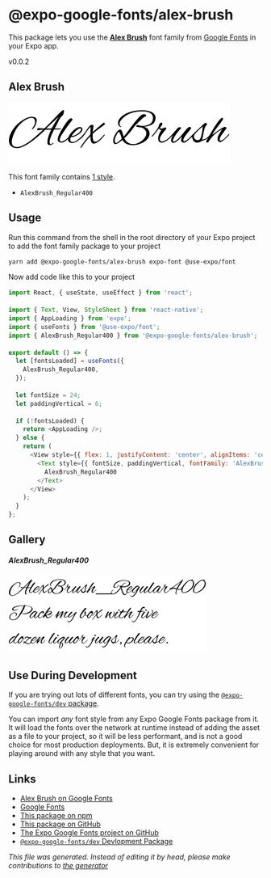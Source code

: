 # @expo-google-fonts/alex-brush

This package lets you use the [**Alex Brush**](https://fonts.google.com/specimen/Alex+Brush) font family from [Google Fonts](https://fonts.google.com/) in your Expo app.

v0.0.2

## Alex Brush

![Alex Brush](./font-family.png)

This font family contains [1 style](#gallery).

- `AlexBrush_Regular400`

## Usage

Run this command from the shell in the root directory of your Expo project to add the font family package to your project
```sh
yarn add @expo-google-fonts/alex-brush expo-font @use-expo/font
```

Now add code like this to your project
```js
import React, { useState, useEffect } from 'react';

import { Text, View, StyleSheet } from 'react-native';
import { AppLoading } from 'expo';
import { useFonts } from '@use-expo/font';
import { AlexBrush_Regular400 } from '@expo-google-fonts/alex-brush';

export default () => {
  let [fontsLoaded] = useFonts({
    AlexBrush_Regular400,
  });

  let fontSize = 24;
  let paddingVertical = 6;

  if (!fontsLoaded) {
    return <AppLoading />;
  } else {
    return (
      <View style={{ flex: 1, justifyContent: 'center', alignItems: 'center' }}>
        <Text style={{ fontSize, paddingVertical, fontFamily: 'AlexBrush_Regular400' }}>
          AlexBrush_Regular400
        </Text>
      </View>
    );
  }
};

```

## Gallery

##### AlexBrush_Regular400
![AlexBrush_Regular400](./eb8044f112b9878ec59f0825d91a9f011fc4925ce2272737c02ce2be161c3efd.ttf.png)


## Use During Development

If you are trying out lots of different fonts, you can try using the [`@expo-google-fonts/dev` package](https://www.npmjs.com/package/@expo-google-fonts/dev).

You can import *any* font style from any Expo Google Fonts package from it. It will load the fonts
over the network at runtime instead of adding the asset as a file to your project, so it will be 
less performant, and is not a good choice for most production deployments. But, it is extremely convenient
for playing around with any style that you want.

## Links

- [Alex Brush on Google Fonts](https://fonts.google.com/specimen/Alex+Brush)
- [Google Fonts](https://fonts.google.com/)
- [This package on npm](https://www.npmjs.com/package/@expo-google-fonts/alex-brush)
- [This package on GitHub](https://github.com/expo/google-fonts/tree/master/font-packages/alex-brush)
- [The Expo Google Fonts project on GitHub](https://github.com/expo/google-fonts)
- [`@expo-google-fonts/dev` Devlopment Package](https://github.com/expo/google-fonts/tree/master/font-packages/dev)


*This file was generated. Instead of editing it by head, please make contributions to [the generator](https://github.com/expo/google-fonts/tree/master/packages/generator)*
